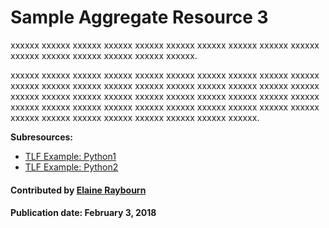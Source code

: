 # Sample Aggregate Resource 3

xxxxxx xxxxxx xxxxxx xxxxxx xxxxxx xxxxxx xxxxxx xxxxxx xxxxxx xxxxxx xxxxxx xxxxxx xxxxxx xxxxxx xxxxxx xxxxxx.

xxxxxx xxxxxx xxxxxx xxxxxx xxxxxx xxxxxx xxxxxx xxxxxx xxxxxx xxxxxx xxxxxx xxxxxx xxxxxx xxxxxx xxxxxx xxxxxx xxxxxx xxxxxx xxxxxx xxxxxx xxxxxx xxxxxx xxxxxx xxxxxx xxxxxx xxxxxx xxxxxx xxxxxx xxxxxx xxxxxx xxxxxx xxxxxx xxxxxx xxxxxx xxxxxx xxxxxx xxxxxx xxxxxx xxxxxx xxxxxx xxxxxx xxxxxx xxxxxx xxxxxx xxxxxx xxxxxx xxxxxx xxxxxx.

**Subresources:**
- [TLF Example: Python1](OnlineLearningTLF.Python.md)
- [TLF Example: Python2](OnlineLearningTLF.Python.md)

#### Contributed by [Elaine Raybourn](https://github.com/elaineraybourn "Elaine Raybourn")

#### Publication date: February 3, 2018

<!---
Publish: yes
Categories: development
Topics: [import from subresources]
Tags: [import from subresources]
Level: 2
Prerequisites: [import from subresources]
Aggregate: base
--->
